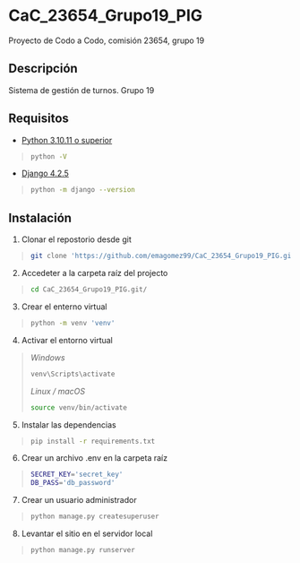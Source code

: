 # CaC_23654_Grupo19_PIG
Proyecto de Codo a Codo, comisión 23654, grupo 19 

## Descripción

Sistema de gestión de turnos. Grupo 19

## Requisitos

- [Python 3.10.11 o superior](https://www.python.org/downloads/)

>```bash
>python -V
>```

- [Django 4.2.5](https://docs.djangoproject.com/en/4.2/releases/4.2.5/)

>```bash
>python -m django --version
>```

## Instalación

1. Clonar el repostorio desde git
>```bash
>git clone 'https://github.com/emagomez99/CaC_23654_Grupo19_PIG.git'
>```
2. Accedeter a la carpeta raíz del projecto
>```bash
>cd CaC_23654_Grupo19_PIG.git/
>```
3. Crear el enterno virtual
>```bash
>python -m venv 'venv'
>```
4. Activar el entorno virtual
  >*Windows*
  >
  >```bash
  >venv\Scripts\activate
  >```
  >
  >*Linux / macOS*
  >
  >```bash
  >source venv/bin/activate
  >```
5. Instalar las dependencias
>```bash
>pip install -r requirements.txt
>```
6. Crear un archivo .env en la carpeta raíz
>```bash
>SECRET_KEY='secret_key'
>DB_PASS='db_password'
>```
7. Crear un usuario administrador
>```bash
>python manage.py createsuperuser
>````
8. Levantar el sitio en el servidor local
>```bash
>python manage.py runserver
>````
